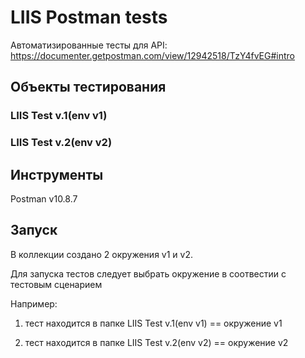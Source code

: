 # LIIS Postman tests
Автоматизированные тесты для API: https://documenter.getpostman.com/view/12942518/TzY4fvEG#intro

## Объекты тестирования

### LIIS Test v.1(env v1)
### LIIS Test v.2(env v2)


## Инструменты
Postman v10.8.7

## Запуск
В коллекции создано 2 окружения v1 и v2.

Для запуска тестов следует выбрать окружение в соотвестии с тестовым сценарием 

Например:

1) тест находится в папке LIIS Test v.1(env v1) == окружение v1

1) тест находится в папке LIIS Test v.2(env v2) == окружение v2
